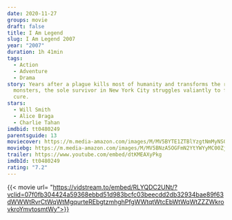 ```yaml
---
date: 2020-11-27
groups: movie
draft: false
title: I Am Legend
slug: I Am Legend 2007
year: "2007"
duration: 1h 41min
tags:
  - Action
  - Adventure
  - Drama
story: Years after a plague kills most of humanity and transforms the rest into
  monsters, the sole survivor in New York City struggles valiantly to find a
  cure.
stars:
  - Will Smith
  - Alice Braga
  - Charlie Tahan
imdbid: tt0480249
parentsguide: 13
moviecover: https://m.media-amazon.com/images/M/MV5BYTE1ZTBlYzgtNmMyNS00ZTQ2LWE4NjEtZjUxNDJkNTg2MzlhXkEyXkFqcGdeQXVyNjU0OTQ0OTY@._V1_SY1000_SX675_AL_.jpg
moviebg: https://m.media-amazon.com/images/M/MV5BNzA5OGFmN2YtYWYyMC00ZjAyLTgwZjItMGE5MDQwMjQzNDI2L2ltYWdlL2ltYWdlXkEyXkFqcGdeQXVyNTc3MjUzNTI@._V1_FMjpg_UX1280_.jpg
trailer: https://www.youtube.com/embed/dtKMEAXyPkg
imdbId: tt0480249
rating: "7.2"
---
```

{{< movie url= "https://vidstream.to/embed/RLYQDC2UNt/?vclid=07f0fb304424a59368ebbd51d983bcfc03beecdd2db32934bae89f63dWWWtRvrCtWqWtMgqurteREbgtzmhghPfgWWtqtWtcEbWtWqWtZZZWkrovkroYmvtosmtWy">}}